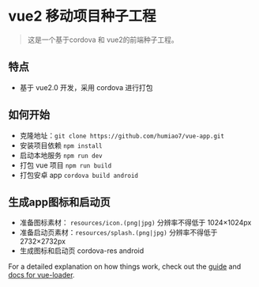 # vue2 移动项目种子工程

> 这是一个基于cordova 和 vue2的前端种子工程。


## 特点
* 基于 vue2.0 开发，采用 cordova 进行打包

## 如何开始

* 克隆地址：`git clone https://github.com/humiao7/vue-app.git`
* 安装项目依赖 `npm install`
* 启动本地服务 `npm run dev`
* 打包 vue 项目 `npm run build`
* 打包安卓 app `cordova build android`

## 生成app图标和启动页

* 准备图标素材： `resources/icon.(png|jpg)` 分辨率不得低于 1024×1024px
* 准备启动页素材：`resources/splash.(png|jpg)` 分辨率不得低于 2732×2732px
* 生成图标和启动页 cordova-res android


For a detailed explanation on how things work, check out the [guide](http://vuejs-templates.github.io/webpack/) and [docs for vue-loader](http://vuejs.github.io/vue-loader).
